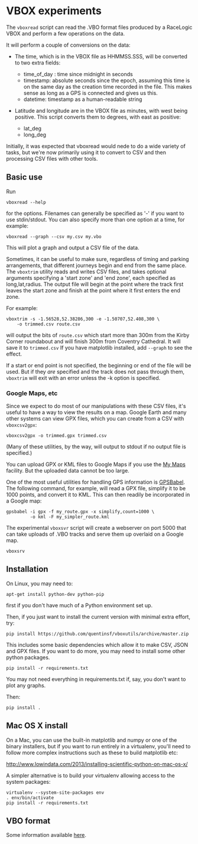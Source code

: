 # VBOX experiments

The `vboxread` script can read the .VBO format files produced by a RaceLogic VBOX and perform a few operations on the data.

It will perform a couple of conversions on the data:

* The time, which is in the VBOX file as HHMMSS.SSS, will be converted to two extra fields:
    * time_of_day : time since midnight in seconds
    * timestamp: absolute seconds since the epoch, assuming this time is on the same day as the creation time recorded in the file. This makes sense as long as a GPS is connected and gives us this.
    * datetime: timestamp as a human-readable string

* Latitude and longitude are in the VBOX file as minutes, with west being positive. This script converts them to degrees, with east as positive:
    - lat_deg
    - long_deg 

Initially, it was expected that vboxread would nede to do a wide variety of tasks, but we're now primarily using it to convert to CSV and then processing CSV files with other tools.

## Basic use

Run

    vboxread --help

for the options.  Filenames can generally be specified as '-' if you want to use stdin/stdout. You can also specify more than one option at a time, for example:

    vboxread --graph --csv my.csv my.vbo

This will plot a graph and output a CSV file of the data.

Sometimes, it can be useful to make sure, regardless of timing and parking arrangements, that different journeys begin and end from the same place.  
The `vboxtrim` utility reads and writes CSV files, and takes optional arguments specifying a 'start zone' and 'end zone', each specified as long,lat,radius.  The output file will begin at the point where the track first leaves the start zone and finish at the point where it first enters the end zone.

For example:

    vboxtrim -s -1.56528,52.38286,300 -e -1.50707,52.408,300 \
        -o trimmed.csv route.csv

will output the bits of `route.csv` which start more than 300m from the Kirby Corner roundabout and will finish 300m from Coventry Cathedral.  It will save it to `trimmed.csv` If you have matplotlib installed, add `--graph` to see the effect.

If a start or end point is not specified, the beginning or end of the file will be used.  But if they *are* specified and the track does not pass through them, `vboxtrim` will exit with an error unless the -k option is specified. 

### Google Maps, etc

Since we expect to do most of our manipulations with these CSV files, it's useful to have a way to view the results on a map.  Google Earth and many other systems can view GPX files, which you can create from a CSV with `vboxcsv2gpx`:

    vboxcsv2gpx -o trimmed.gpx trimmed.csv

(Many of these utilities, by the way, will output to stdout if no output file is specified.)

You can upload GPX or KML files to Google Maps if you use the [My Maps](https://www.google.com/mymaps) facility.  But the uploaded data cannot be too large.

One of the most useful utilities for handling GPS information is [GPSBabel](http://www.gpsbabel.org).  The following command, for example, will read a GPX file, simplify it to be 1000 points, and convert it to KML.  This can then readily be incorporated in a Google map:

    gpsbabel -i gpx -f my_route.gpx -x simplify,count=1000 \
             -o kml -F my_simpler_route.kml


The experimental `vboxsvr` script will create a webserver on port 5000 that can take uploads of .VBO tracks and serve them up overlaid on a Google map.  

    vboxsrv



## Installation

On Linux, you may need to:

    apt-get install python-dev python-pip

first if you don't have much of a Python environment set up.

Then, if you just want to install the current version with minimal extra effort, try:

    pip install https://github.com/quentinsf/vboxutils/archive/master.zip

This includes some basic dependencies which allow it to make CSV, JSON and GPX files.  If you want to do more, you may need to install some other python packages.

    pip install -r requirements.txt

You may not need everything in requirements.txt if, say, you don't want to plot any graphs.

Then:

    pip install .



## Mac OS X install

On a Mac, you can use the built-in matplotlib and numpy or one of the binary installers, but if you want to run entirely in a virtualenv, you'll need to follow more complex instructions such as these to build matplotlib etc:

http://www.lowindata.com/2013/installing-scientific-python-on-mac-os-x/

A simpler alternative is to build your virtualenv allowing access to the system packages:

    virtualenv --system-site-packages env
    . env/bin/activate
    pip install -r requirements.txt


## VBO format

Some information available [here][1].


[1]: https://racelogic.support/01VBOX_Automotive/01VBOX_data_loggers/VBOX_3i_Range/Knowledge_base/VBO_file_format